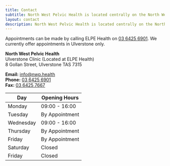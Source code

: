 ```yaml
---
title: Contact
subtitle: North West Pelvic Health is located centrally on the North West coast of Tasmania to provide a service for those from Smithton, Wynyard, Somerset, Burnie, Penguin, Ulverstone, Devonport and surrounds.
layout: contact
description: North West Pelvic Health is located centrally on the North West coast of Tasmania. Appointments can be made by calling ELPE Health on 03 6425 6901.
---
```


Appointments can be made by calling ELPE Health on [03 6425 6901](tel:+61364256901). We currently offer appointments in Ulverstone only.

**North West Pelvic Health**  
Ulverstone Clinic (Located at ELPE Health)  
8 Gollan Street, Ulverstone TAS 7315

**Email:** [info@nwp.health](mailto:info@nwp.health)  
**Phone:** [03 6425 6901](tel:+61364256901)  
**Fax:** [03 6425 7667](tel:+61364257667)

| Day       | Opening Hours   |
| --------- | --------------- |
| Monday    | 09:00 - 16:00   |
| Tuesday   | By Appointment  |
| Wednesday | 09:00 - 16:00   |
| Thursday  | By Appointment  |
| Friday    | By Appointment  |
| Saturday  | Closed          |
| Friday    | Closed          |